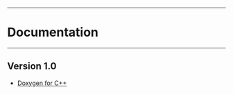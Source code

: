 -----------------------------
# **Documentation**
----------------------------

## **Version 1.0**

* [Doxygen for C++](https://ProphetRu.github.io/Reddot)
